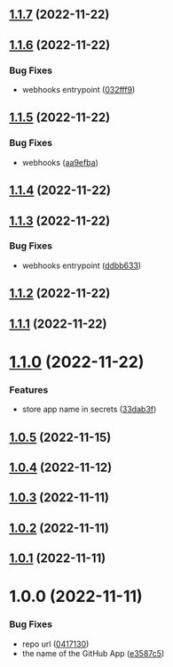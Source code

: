 ## [1.1.7](https://github.com/wow-actions/app-token/compare/v1.1.6...v1.1.7) (2022-11-22)

## [1.1.6](https://github.com/wow-actions/app-token/compare/v1.1.5...v1.1.6) (2022-11-22)


### Bug Fixes

* webhooks entrypoint ([032fff9](https://github.com/wow-actions/app-token/commit/032fff9e900c1f02ba2176ed3d423ec561e7b596))

## [1.1.5](https://github.com/wow-actions/app-token/compare/v1.1.4...v1.1.5) (2022-11-22)


### Bug Fixes

* webhooks ([aa9efba](https://github.com/wow-actions/app-token/commit/aa9efba11e498a9e918097465a4c5c81d0d97408))

## [1.1.4](https://github.com/wow-actions/app-token/compare/v1.1.3...v1.1.4) (2022-11-22)

## [1.1.3](https://github.com/wow-actions/app-token/compare/v1.1.2...v1.1.3) (2022-11-22)


### Bug Fixes

* webhooks entrypoint ([ddbb633](https://github.com/wow-actions/app-token/commit/ddbb63394cd2759ff62555db8f49abb2d2248f64))

## [1.1.2](https://github.com/wow-actions/app-token/compare/v1.1.1...v1.1.2) (2022-11-22)

## [1.1.1](https://github.com/wow-actions/app-token/compare/v1.1.0...v1.1.1) (2022-11-22)

# [1.1.0](https://github.com/wow-actions/app-token/compare/v1.0.5...v1.1.0) (2022-11-22)


### Features

* store app name in secrets ([33dab3f](https://github.com/wow-actions/app-token/commit/33dab3ff6abce8a7aacdeca7da98c6f7b6c95719))

## [1.0.5](https://github.com/wow-actions/app-token/compare/v1.0.4...v1.0.5) (2022-11-15)

## [1.0.4](https://github.com/wow-actions/app-token/compare/v1.0.3...v1.0.4) (2022-11-12)

## [1.0.3](https://github.com/wow-actions/app-token/compare/v1.0.2...v1.0.3) (2022-11-11)

## [1.0.2](https://github.com/wow-actions/app-token/compare/v1.0.1...v1.0.2) (2022-11-11)

## [1.0.1](https://github.com/wow-actions/app-token/compare/v1.0.0...v1.0.1) (2022-11-11)

# 1.0.0 (2022-11-11)


### Bug Fixes

* repo url ([0417130](https://github.com/wow-actions/app-token/commit/041713029465b8b4f3b943525d97cd704549d290))
* the name of the GitHub App ([e3587c5](https://github.com/wow-actions/app-token/commit/e3587c5c176c7c8e1d16f65f08202364b31d12a0))
